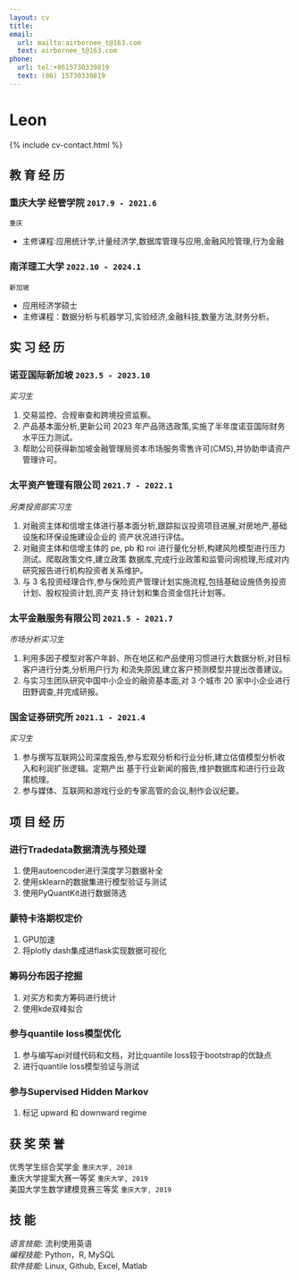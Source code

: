 ```yaml
---
layout: cv
title:
email:
  url: mailto:airbornee_t@163.com
  text: airbornee_t@163.com
phone:
  url: tel:+8615730339819
  text: (86) 15730339819
---
```


# Leon

<!--
include contact information from the front matter
Supported arguments:
    - homepage: url, text
    - phone
    - email
-->

{% include cv-contact.html %}

## 教 育 经 历

### **重庆大学 经管学院** `2017.9 - 2021.6`

```
重庆
```

- 主修课程:应用统计学,计量经济学,数据库管理与应用,金融风险管理,行为金融

### **南洋理工大学** `2022.10 - 2024.1`

```
新加坡
```

- 应用经济学硕士
- 主修课程：数据分析与机器学习,实验经济,金融科技,数量方法,财务分析。

## 实 习 经 历

### **诺亚国际新加坡** `2023.5 - 2023.10`

*实习生*<br>

1. 交易监控、合规审查和跨境投资监察。
2. 产品基本面分析,更新公司 2023 年产品筛选政策,实施了半年度诺亚国际财务水平压力测试。
3. 帮助公司获得新加坡金融管理局资本市场服务零售许可(CMS),并协助申请资产管理许可。

### **太平资产管理有限公司** `2021.7 - 2022.1`

*另类投资部实习生*<br>

1. 对融资主体和信增主体进行基本面分析,跟踪拟议投资项目进展,对房地产,基础设施和环保设施建设企业的
资产状况进行评估。
2. 对融资主体和信增主体的 pe, pb 和 roi 进行量化分析,构建风险模型进行压力测试。爬取政策文件,建立政策
数据库,完成行业政策和监管问询梳理,形成对内研究报告进行机构投资者关系维护。
3. 与 3 名投资经理合作,参与保险资产管理计划实施流程,包括基础设施债务投资计划、股权投资计划,资产支
持计划和集合资金信托计划等。

### **太平金融服务有限公司** `2021.5 - 2021.7`

*市场分析实习生*<br>

1. 利用多因子模型对客户年龄、所在地区和产品使用习惯进行大数据分析,对目标客户进行分类,分析用户行为
和流失原因,建立客户预测模型并提出改善建议。
2. 与实习生团队研究中国中小企业的融资基本面,对 3 个城市 20 家中小企业进行田野调查,并完成研报。

### **国金证券研究所** `2021.1 - 2021.4`

*实习生*<br>

1. 参与撰写互联网公司深度报告,参与宏观分析和行业分析,建立估值模型分析收入和利润扩张逻辑。定期产出
基于行业新闻的报告,维护数据库和进行行业政策梳理。
2. 参与媒体、互联网和游戏行业的专家高管的会议,制作会议纪要。

## 项 目 经 历

### **进行Tradedata数据清洗与预处理**
1. 使用autoencoder进行深度学习数据补全
2. 使用sklearn的数据集进行模型验证与测试
3. 使用PyQuantKit进行数据筛选

### **蒙特卡洛期权定价** 
1. GPU加速
2. 将plotly dash集成进flask实现数据可视化

### **筹码分布因子挖掘**
1. 对买方和卖方筹码进行统计
2. 使用kde双峰拟合

### **参与quantile loss模型优化** 
1. 参与编写api对缝代码和文档，对比quantile loss较于bootstrap的优缺点
2. 进行quantile loss模型验证与测试

### **参与Supervised Hidden Markov**
1. 标记 upward 和 downward regime


## 获 奖 荣 誉

优秀学生综合奖学金 `重庆大学, 2018` <br>
重庆大学提案大赛一等奖 `重庆大学, 2019` <br>
美国大学生数学建模竞赛三等奖 `重庆大学, 2019` <br>

## 技 能

*语言技能*: 流利使用英语 <br>
*编程技能*: Python，R, MySQL <br>
*软件技能*: Linux, Github, Excel, Matlab <br>

<!-- ### Footer

Last updated: Mar. 2024

-->

